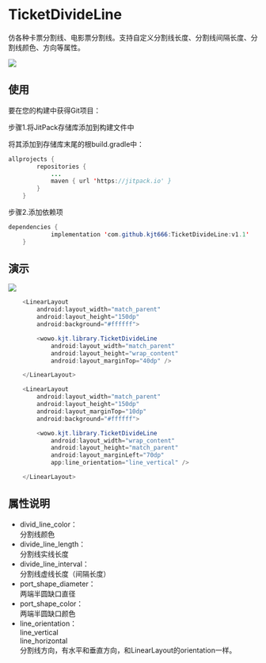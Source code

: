 # TicketDivideLine
仿各种卡票分割线、电影票分割线。支持自定义分割线长度、分割线间隔长度、分割线颜色、方向等属性。

[![](https://jitpack.io/v/kjt666/TicketDivideLine.svg)](https://jitpack.io/#kjt666/TicketDivideLine)

使用
-----
要在您的构建中获得Git项目：<br>

步骤1.将JitPack存储库添加到构建文件中<br>

将其添加到存储库末尾的根build.gradle中：<br>

```Java
allprojects {
		repositories {
			...
			maven { url 'https://jitpack.io' }
		}
	}
```
步骤2.添加依赖项<br>

```Java
dependencies {
	        implementation 'com.github.kjt666:TicketDivideLine:v1.1'
	}
```

演示
-----
![](https://github.com/kjt666/Images/blob/master/TicketDivideLine.png)
```Java
    <LinearLayout
        android:layout_width="match_parent"
        android:layout_height="150dp"
        android:background="#ffffff">

        <wowo.kjt.library.TicketDivideLine
            android:layout_width="match_parent"
            android:layout_height="wrap_content"
            android:layout_marginTop="40dp" />

    </LinearLayout>

    <LinearLayout
        android:layout_width="match_parent"
        android:layout_height="150dp"
        android:layout_marginTop="10dp"
        android:background="#ffffff">

        <wowo.kjt.library.TicketDivideLine
            android:layout_width="wrap_content"
            android:layout_height="match_parent"
            android:layout_marginLeft="70dp"
            app:line_orientation="line_vertical" />

    </LinearLayout>
 ```
 属性说明
 -----
 * divid_line_color：<br>
 分割线颜色
 * divide_line_length：<br>
 分割线实线长度
 * divide_line_interval：<br>
 分割线虚线长度（间隔长度）
 * port_shape_diameter：<br>
 两端半圆缺口直径
 * port_shape_color：<br>
 两端半圆缺口颜色
 * line_orientation：<br> 
    line_vertical<br>
    line_horizontal<br>
    分割线方向，有水平和垂直方向，和LinearLayout的orientation一样。
